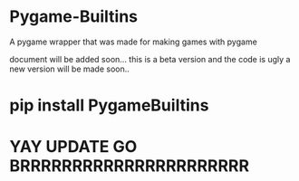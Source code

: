 # Pygame-Builtins

A pygame wrapper that was made for making games with pygame

document will be added soon...
this is a beta version and the code is ugly a new version will be made soon..

# pip install PygameBuiltins #

# YAY UPDATE GO BRRRRRRRRRRRRRRRRRRRRRR #
